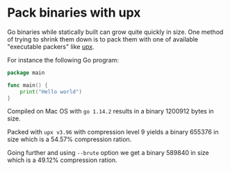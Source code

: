 # Pack binaries with upx

Go binaries while statically built can grow quite quickly in size.
One method of trying to shrink them down is to pack them with one of available
"executable packers" like [upx](https://upx.github.io/).

For instance the following Go program:

```go
package main

func main() {
	print("Hello world")
}
```

Compiled on Mac OS with `go 1.14.2` results in a binary 1200912 bytes in size.

Packed with `upx v3.96` with compression level 9 yields a binary 655376 in size
which is a 54.57% compression ration.

Going further and using `--brute` option we get a binary 589840 in size
which is a 49.12% compression ration.
